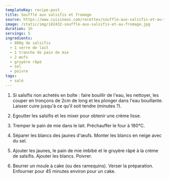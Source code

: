 ```yaml
---
templateKey: recipe-post
title: Soufflé aux salsifis et fromage
source: https://www.cuisineaz.com/recettes/souffle-aux-salsifis-et-au-fromage-89118.aspx
image: /static/img/i82432-souffle-aux-salsifis-et-au-fromage.jpg
duration: 1h
servings: 5
ingredients:
  - 800g de salsifis
  - 1 verre de lait
  - 1 tranche de pain de mie
  - 2 œufs
  - gruyère râpé
  - sel
  - poivre
tags:
  - salé
---
```

1. Si salsifis non achetés en boîte : faire bouillir de l'eau, les nettoyer, les couper en tronçons de 2cm de long et les plonger dans l'eau bouillante. Laisser cuire jusqu'à ce qu'il soit tendre (minutes ?).

2. Egoutter les salsifis et les mixer pour obtenir une crème lisse.

3. Tremper le pain de mie dans le lait. Préchauffer le four à 180°C.

4. Séparer les blancs des jaunes d'œufs. Monter les blancs en neige avec du sel.

5. Ajouter les jaunes, le pain de mie imbibé et le gruyère râpé à la crème de salsifis. Ajouter les blancs. Poivrer.

6. Beurrer un moule à cake (ou des ramequins). Verser la préparation. Enfourner pour 45 minutes environ pour un cake.